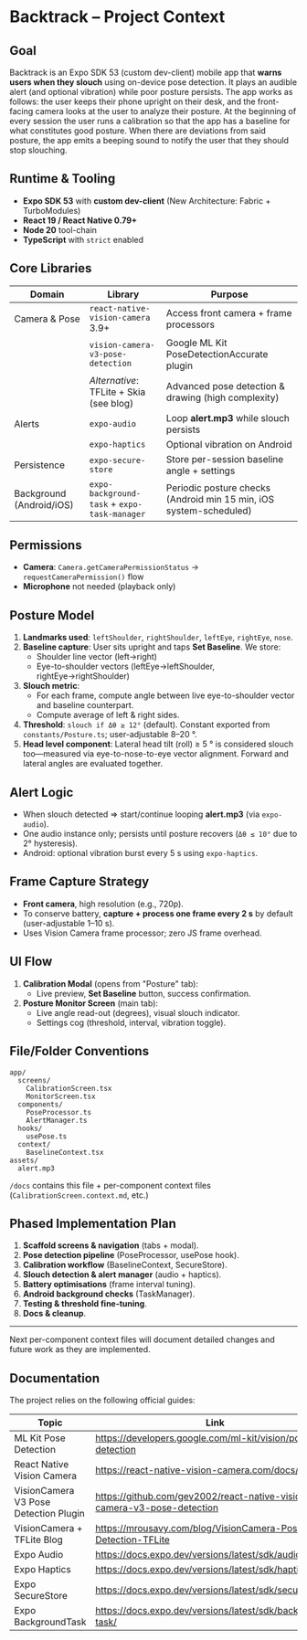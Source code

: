 # Backtrack – Project Context

## Goal

Backtrack is an Expo SDK 53 (custom dev-client) mobile app that **warns users when they slouch** using on-device pose detection. It plays an audible alert (and optional vibration) while poor posture persists. The app works as follows: the user keeps their phone upright on their desk, and the front-facing camera looks at the user to analyze their posture. At the beginning of every session the user runs a calibration so that the app has a baseline for what constitutes good posture. When there are deviations from said posture, the app emits a beeping sound to notify the user that they should stop slouching.

## Runtime & Tooling

- **Expo SDK 53** with **custom dev-client** (New Architecture: Fabric + TurboModules)
- **React 19 / React Native 0.79+**
- **Node 20** tool-chain
- **TypeScript** with `strict` enabled

## Core Libraries

| Domain                   | Library                                      | Purpose                                                            |
| ------------------------ | -------------------------------------------- | ------------------------------------------------------------------ |
| Camera & Pose            | `react-native-vision-camera` 3.9+            | Access front camera + frame processors                             |
|                          | `vision-camera-v3-pose-detection`            | Google ML Kit PoseDetectionAccurate plugin                         |
|                          | _Alternative_: TFLite + Skia (see blog)      | Advanced pose detection & drawing (high complexity)                |
| Alerts                   | `expo-audio`                                 | Loop **alert.mp3** while slouch persists                           |
|                          | `expo-haptics`                               | Optional vibration on Android                                      |
| Persistence              | `expo-secure-store`                          | Store per-session baseline angle + settings                        |
| Background (Android/iOS) | `expo-background-task` + `expo-task-manager` | Periodic posture checks (Android min 15 min, iOS system-scheduled) |

## Permissions

- **Camera**: `Camera.getCameraPermissionStatus` → `requestCameraPermission()` flow
- **Microphone** not needed (playback only)

## Posture Model

1. **Landmarks used**: `leftShoulder`, `rightShoulder`, `leftEye`, `rightEye`, `nose`.
2. **Baseline capture**: User sits upright and taps **Set Baseline**. We store:
   - Shoulder line vector (left→right)
   - Eye-to-shoulder vectors (leftEye→leftShoulder, rightEye→rightShoulder)
3. **Slouch metric**:
   - For each frame, compute angle between live eye-to-shoulder vector and baseline counterpart.
   - Compute average of left & right sides.
4. **Threshold**: `slouch if Δθ ≥ 12°` (default). Constant exported from `constants/Posture.ts`; user-adjustable 8–20 °.
5. **Head level component**: Lateral head tilt (roll) ≥ 5 ° is considered slouch too—measured via eye-to-nose-to-eye vector alignment. Forward and lateral angles are evaluated together.

## Alert Logic

- When slouch detected ⇒ start/continue looping **alert.mp3** (via `expo-audio`).
- One audio instance only; persists until posture recovers (`Δθ ≤ 10°` due to 2° hysteresis).
- Android: optional vibration burst every 5 s using `expo-haptics`.

## Frame Capture Strategy

- **Front camera**, high resolution (e.g., 720p).
- To conserve battery, **capture + process one frame every 2 s** by default (user-adjustable 1–10 s).
- Uses Vision Camera frame processor; zero JS frame overhead.

## UI Flow

1. **Calibration Modal** (opens from "Posture" tab):
   - Live preview, **Set Baseline** button, success confirmation.
2. **Posture Monitor Screen** (main tab):
   - Live angle read-out (degrees), visual slouch indicator.
   - Settings cog (threshold, interval, vibration toggle).

## File/Folder Conventions

```
app/
  screens/
    CalibrationScreen.tsx
    MonitorScreen.tsx
  components/
    PoseProcessor.ts
    AlertManager.ts
  hooks/
    usePose.ts
  context/
    BaselineContext.tsx
assets/
  alert.mp3
```

`/docs` contains this file + per-component context files (`CalibrationScreen.context.md`, etc.)

## Phased Implementation Plan

1. **Scaffold screens & navigation** (tabs + modal).
2. **Pose detection pipeline** (PoseProcessor, usePose hook).
3. **Calibration workflow** (BaselineContext, SecureStore).
4. **Slouch detection & alert manager** (audio + haptics).
5. **Battery optimisations** (frame interval tuning).
6. **Android background checks** (TaskManager).
7. **Testing & threshold fine-tuning**.
8. **Docs & cleanup**.

---

Next per-component context files will document detailed changes and future work as they are implemented.

## Documentation

The project relies on the following official guides:

| Topic                                 | Link                                                                    |
| ------------------------------------- | ----------------------------------------------------------------------- |
| ML Kit Pose Detection                 | https://developers.google.com/ml-kit/vision/pose-detection              |
| React Native Vision Camera            | https://react-native-vision-camera.com/docs/guides                      |
| VisionCamera V3 Pose Detection Plugin | https://github.com/gev2002/react-native-vision-camera-v3-pose-detection |
| VisionCamera + TFLite Blog            | https://mrousavy.com/blog/VisionCamera-Pose-Detection-TFLite            |
| Expo Audio                            | https://docs.expo.dev/versions/latest/sdk/audio/                        |
| Expo Haptics                          | https://docs.expo.dev/versions/latest/sdk/haptics/                      |
| Expo SecureStore                      | https://docs.expo.dev/versions/latest/sdk/securestore/                  |
| Expo BackgroundTask                   | https://docs.expo.dev/versions/latest/sdk/background-task/              |
